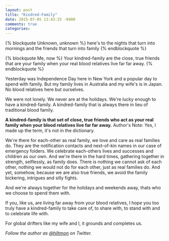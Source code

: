 ```yaml
---
layout: post
title: "Kindred-Family"
date: 2015-07-05 13:43:25 -0400
comments: true
categories: 
---
```


{% blockquote Unknown, unknown %}
here's to the nights that turn into mornings
and the friends that turn into family
{% endblockquote %}

{% blockquote Me, now %}
Your kindred-family are the close, true friends that are your family when your real blood relatives live far far away.
{% endblockquote %}

Yesterday was Independence Day here in New York and a popular day to spend with family. But my family lives in Australia and my wife's is in Japan. No blood relatives here but ourselves.

We were not lonely. We never are at the holidays. We're lucky enough to have a kindred-family. A kindred-family that is always there in lieu of traditional blood family.

**A kindred-family is that set of close, true friends who act as your real family when your blood relatives live far far away.** <span class="light">Author's Note: Yes, I made up the term, it's not in the dictionary.</span>

We're there for each-other as real family, we love and care as real families do. They are the notification contacts and next-of-kin names in our case of emergency folders. We celebrate each-others lives and successes and children as our own. And we're there in the hard times, gathering together in strength, selflessly, as family does. There is nothing we cannot ask of each other, nothing we would not do for each other, just as real families do. And yet, somehow, because we are also true friends, we avoid the family bickering, intrigues and silly fights.

And we're always together for the holidays and weekends away, thats who we choose to spend them with.

If you, like us, are living far away from your blood relatives, I hope you too truly have a kindred-family to take care of, to share with, to stand with and to celebrate life with.

For global drifters like my wife and I, it grounds and completes us.

*Follow the author as [@hiltmon](http://twitter.com/hiltmon) on Twitter.*
